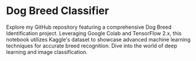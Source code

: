 # Dog Breed Classifier
Explore my GitHub repository featuring a comprehensive Dog Breed Identification project. Leveraging Google Colab and TensorFlow 2.x, this notebook utilizes Kaggle's dataset to showcase advanced machine learning techniques for accurate breed recognition. Dive into the world of deep learning and image classification.
